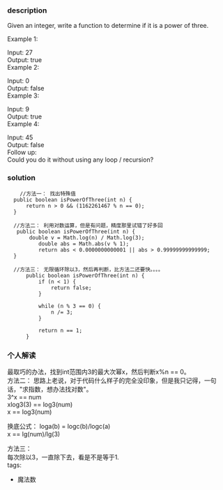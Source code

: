 ### description  
  Given an integer, write a function to determine if it is a power of three.   
     
  Example 1:   
     
  Input: 27   
  Output: true   
  Example 2:   
     
  Input: 0   
  Output: false   
  Example 3:   
     
  Input: 9   
  Output: true   
  Example 4:   
     
  Input: 45   
  Output: false   
  Follow up:   
  Could you do it without using any loop / recursion?   
### solution  
```  
    //方法一： 找出特殊值
  public boolean isPowerOfThree(int n) {
      return n > 0 && (1162261467 % n == 0);
  }
  
  //方法二： 利用对数运算，但是有问题，精度那里试错了好多回
   public boolean isPowerOfThree(int n) {
       double v = Math.log(n) / Math.log(3);
          double abs = Math.abs(v % 1);
          return abs < 0.0000000000001 || abs > 0.99999999999999;
  }
  
  //方法三： 无限循环除以3，然后再判断，比方法二还要快。。。。
      public boolean isPowerOfThree(int n) {
          if (n < 1) {
              return false;
          }
  
          while (n % 3 == 0) {
              n /= 3;
          }
  
          return n == 1;
      }
```  
  
### 个人解读    
  最取巧的办法，找到int范围内3的最大次幂x，然后判断x%n == 0。  
  方法二： 思路上老说，对于代码什么样子的完全没印象，但是我只记得，一句话，"求指数，想办法找对数"。  
  3^x == num   
  xlog3(3) == log3(num)  
  x == log3(num)  
    
  换底公式： loga(b) = logc(b)/logc(a)  
  x == lg(num)/lg(3)  
    
  方法三：  
  每次除以3，一直除下去，看是不是等于1.  
tags:    
  -  魔法数    
  